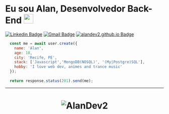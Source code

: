 # Eu sou Alan, Desenvolvedor Back-End <img src="https://github.com/TheDudeThatCode/TheDudeThatCode/blob/master/Assets/Developer.gif" width="30px">

[![Linkedin Badge](https://img.shields.io/badge/-Linkedin-6633cc?style=flat-square&logo=Linkedin&logoColor=white&color=black&link=https://www.linkedin.com/in/alandev2/)](https://www.linkedin.com/in/alandev2/)
[![Gmail Badge](https://img.shields.io/badge/-Gmail-c14438?style=flat-square&logo=Gmail&logoColor=white&color=black&link=mailto:alanworking1@gmail.com)](mailto:alanworking1@gmail.com)
[![alandev2.github.io Badge](https://img.shields.io/badge/-alandev2.github.io-6633cc?style=flat-square&logo=DTube&logoColor=white&color=black&link=https://alandev2.github.io)](https://alandev2.github.io)

```javascript
  const me = await user.create({
    name: 'Alan',
    age: 18,
    city: 'Recife, PE',
    stack: ['Javascript','MongoDB(NOSQL)', '(My|Postgre)SQL'],
    hobby: 'I love web dev, animes and trance music'
  });
  
  return response.status(201).send(me);
```
<hr>
<h1 align="center">
<img alt="AlanDev2" src="https://github-readme-stats.codestackr.vercel.app/api?username=alandev2&show_icons=true&hide_border=true&theme=dark" />
</h1>
